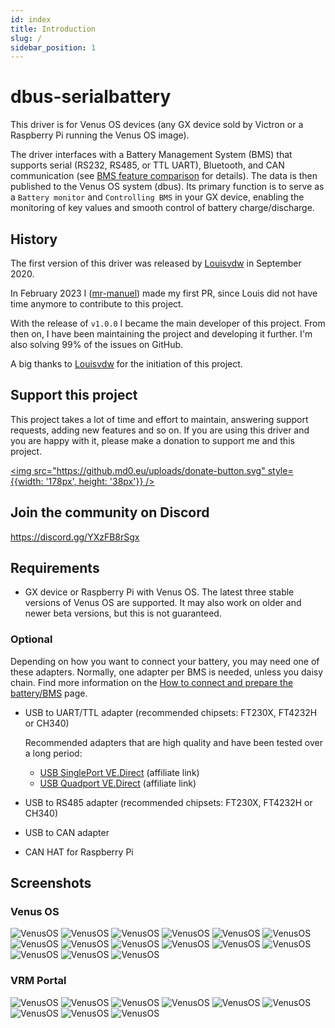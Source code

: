 ```yaml
---
id: index
title: Introduction
slug: /
sidebar_position: 1
---
```


# dbus-serialbattery
This driver is for Venus OS devices (any GX device sold by Victron or a Raspberry Pi running the Venus OS image).

The driver interfaces with a Battery Management System (BMS) that supports serial (RS232, RS485, or TTL UART), Bluetooth, and CAN communication (see [BMS feature comparison](./general/features#bms-feature-comparison) for details). The data is then published to the Venus OS system (dbus). Its primary function is to serve as a `Battery monitor` and `Controlling BMS` in your GX device, enabling the monitoring of key values and smooth control of battery charge/discharge.

## History
The first version of this driver was released by [Louisvdw](https://github.com/Louisvdw/dbus-serialbattery) in September 2020.

In February 2023 I ([mr-manuel](https://github.com/mr-manuel)) made my first PR, since Louis did not have time anymore to contribute to this project.

With the release of `v1.0.0` I became the main developer of this project. From then on, I have been maintaining the project and developing it further. I'm also solving 99% of the issues on GitHub.

A big thanks to [Louisvdw](https://github.com/Louisvdw/dbus-serialbattery) for the initiation of this project.

## Support this project
This project takes a lot of time and effort to maintain, answering support requests, adding new features and so on.
If you are using this driver and you are happy with it, please make a donation to support me and this project.

[<img src="https://github.md0.eu/uploads/donate-button.svg" style={{width: '178px', height: '38px'}} />](https://www.paypal.com/donate/?hosted_button_id=3NEVZBDM5KABW)

## Join the community on Discord
https://discord.gg/YXzFB8rSgx

## Requirements

* GX device or Raspberry Pi with Venus OS. The latest three stable versions of Venus OS are supported. It may also work on older and newer beta versions, but this is not guaranteed.

### Optional

Depending on how you want to connect your battery, you may need one of these adapters. Normally, one adapter per BMS is needed, unless you daisy chain. Find more information on the [How to connect and prepare the battery/BMS](./connect.md) page.

* USB to UART/TTL adapter (recommended chipsets: FT230X, FT4232H or CH340)

  Recommended adapters that are high quality and have been tested over a long period:
    - [USB SinglePort VE.Direct](https://www.duppa.net/product/usb-singleport-ve-direct/?ref=2892) (affiliate link)
    - [USB Quadport VE.Direct](https://www.duppa.net/product/usb-quadport-ve-direct/?ref=2892) (affiliate link)
* USB to RS485 adapter (recommended chipsets: FT230X, FT4232H or CH340)
* USB to CAN adapter
* CAN HAT for Raspberry Pi

## Screenshots

### Venus OS

![VenusOS](../screenshots/venus-os_guiv2_001a.png)
![VenusOS](../screenshots/venus-os_guiv2_001b.png)
![VenusOS](../screenshots/venus-os_guiv2_001c.png)
![VenusOS](../screenshots/venus-os_guiv2_002.png)
![VenusOS](../screenshots/venus-os_guiv2_003.png)
![VenusOS](../screenshots/venus-os_guiv2_004.png)
![VenusOS](../screenshots/venus-os_guiv2_005.png)
![VenusOS](../screenshots/venus-os_guiv2_006.png)
![VenusOS](../screenshots/venus-os_guiv2_007.png)
![VenusOS](../screenshots/venus-os_guiv2_008.png)
![VenusOS](../screenshots/venus-os_guiv2_009.png)
![VenusOS](../screenshots/venus-os_guiv2_010.png)
![VenusOS](../screenshots/venus-os_guiv2_011.png)
![VenusOS](../screenshots/venus-os_guiv2_012.png)
![VenusOS](../screenshots/venus-os_guiv2_013.png)

### VRM Portal

![VenusOS](../screenshots/vrm-portal_001.png)
![VenusOS](../screenshots/vrm-portal_002.png)
![VenusOS](../screenshots/vrm-portal_003.png)
![VenusOS](../screenshots/vrm-portal_004.png)
![VenusOS](../screenshots/vrm-portal_005.png)
![VenusOS](../screenshots/vrm-portal_006.png)
![VenusOS](../screenshots/vrm-portal_007.png)
![VenusOS](../screenshots/vrm-portal_008.png)
![VenusOS](../screenshots/vrm-portal_009.png)
